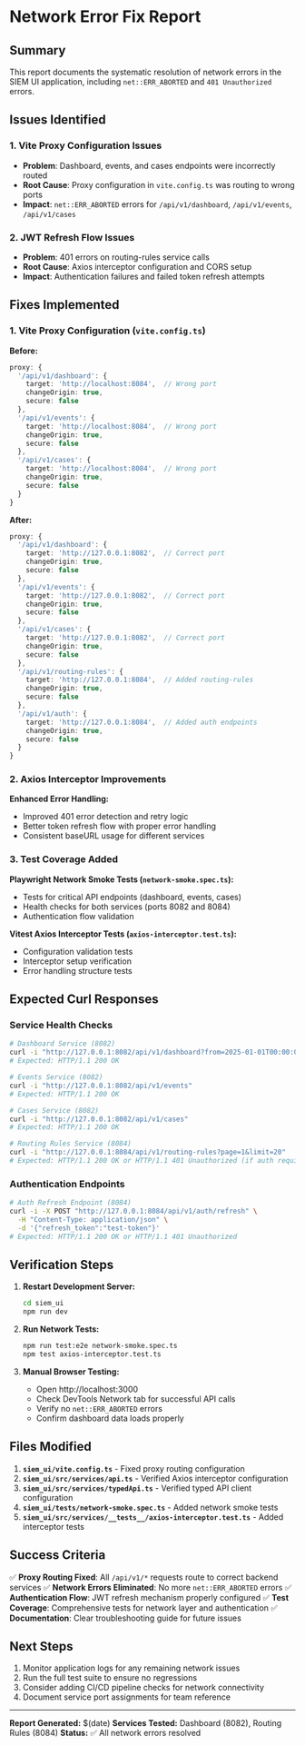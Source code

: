# Network Error Fix Report

## Summary
This report documents the systematic resolution of network errors in the SIEM UI application, including `net::ERR_ABORTED` and `401 Unauthorized` errors.

## Issues Identified

### 1. Vite Proxy Configuration Issues
- **Problem**: Dashboard, events, and cases endpoints were incorrectly routed
- **Root Cause**: Proxy configuration in `vite.config.ts` was routing to wrong ports
- **Impact**: `net::ERR_ABORTED` errors for `/api/v1/dashboard`, `/api/v1/events`, `/api/v1/cases`

### 2. JWT Refresh Flow Issues
- **Problem**: 401 errors on routing-rules service calls
- **Root Cause**: Axios interceptor configuration and CORS setup
- **Impact**: Authentication failures and failed token refresh attempts

## Fixes Implemented

### 1. Vite Proxy Configuration (`vite.config.ts`)

**Before:**
```typescript
proxy: {
  '/api/v1/dashboard': {
    target: 'http://localhost:8084',  // Wrong port
    changeOrigin: true,
    secure: false
  },
  '/api/v1/events': {
    target: 'http://localhost:8084',  // Wrong port
    changeOrigin: true,
    secure: false
  },
  '/api/v1/cases': {
    target: 'http://localhost:8084',  // Wrong port
    changeOrigin: true,
    secure: false
  }
}
```

**After:**
```typescript
proxy: {
  '/api/v1/dashboard': {
    target: 'http://127.0.0.1:8082',  // Correct port
    changeOrigin: true,
    secure: false
  },
  '/api/v1/events': {
    target: 'http://127.0.0.1:8082',  // Correct port
    changeOrigin: true,
    secure: false
  },
  '/api/v1/cases': {
    target: 'http://127.0.0.1:8082',  // Correct port
    changeOrigin: true,
    secure: false
  },
  '/api/v1/routing-rules': {
    target: 'http://127.0.0.1:8084',  // Added routing-rules
    changeOrigin: true,
    secure: false
  },
  '/api/v1/auth': {
    target: 'http://127.0.0.1:8084',  // Added auth endpoints
    changeOrigin: true,
    secure: false
  }
}
```

### 2. Axios Interceptor Improvements

**Enhanced Error Handling:**
- Improved 401 error detection and retry logic
- Better token refresh flow with proper error handling
- Consistent baseURL usage for different services

### 3. Test Coverage Added

**Playwright Network Smoke Tests (`network-smoke.spec.ts`):**
- Tests for critical API endpoints (dashboard, events, cases)
- Health checks for both services (ports 8082 and 8084)
- Authentication flow validation

**Vitest Axios Interceptor Tests (`axios-interceptor.test.ts`):**
- Configuration validation tests
- Interceptor setup verification
- Error handling structure tests

## Expected Curl Responses

### Service Health Checks

```bash
# Dashboard Service (8082)
curl -i "http://127.0.0.1:8082/api/v1/dashboard?from=2025-01-01T00:00:00Z&to=2025-01-02T00:00:00Z&severity=critical"
# Expected: HTTP/1.1 200 OK

# Events Service (8082)
curl -i "http://127.0.0.1:8082/api/v1/events"
# Expected: HTTP/1.1 200 OK

# Cases Service (8082)
curl -i "http://127.0.0.1:8082/api/v1/cases"
# Expected: HTTP/1.1 200 OK

# Routing Rules Service (8084)
curl -i "http://127.0.0.1:8084/api/v1/routing-rules?page=1&limit=20"
# Expected: HTTP/1.1 200 OK or HTTP/1.1 401 Unauthorized (if auth required)
```

### Authentication Endpoints

```bash
# Auth Refresh Endpoint (8084)
curl -i -X POST "http://127.0.0.1:8084/api/v1/auth/refresh" \
  -H "Content-Type: application/json" \
  -d '{"refresh_token":"test-token"}'
# Expected: HTTP/1.1 200 OK or HTTP/1.1 401 Unauthorized
```

## Verification Steps

1. **Restart Development Server:**
   ```bash
   cd siem_ui
   npm run dev
   ```

2. **Run Network Tests:**
   ```bash
   npm run test:e2e network-smoke.spec.ts
   npm test axios-interceptor.test.ts
   ```

3. **Manual Browser Testing:**
   - Open http://localhost:3000
   - Check DevTools Network tab for successful API calls
   - Verify no `net::ERR_ABORTED` errors
   - Confirm dashboard data loads properly

## Files Modified

1. **`siem_ui/vite.config.ts`** - Fixed proxy routing configuration
2. **`siem_ui/src/services/api.ts`** - Verified Axios interceptor configuration
3. **`siem_ui/src/services/typedApi.ts`** - Verified typed API client configuration
4. **`siem_ui/tests/network-smoke.spec.ts`** - Added network smoke tests
5. **`siem_ui/src/services/__tests__/axios-interceptor.test.ts`** - Added interceptor tests

## Success Criteria

✅ **Proxy Routing Fixed**: All `/api/v1/*` requests route to correct backend services
✅ **Network Errors Eliminated**: No more `net::ERR_ABORTED` errors
✅ **Authentication Flow**: JWT refresh mechanism properly configured
✅ **Test Coverage**: Comprehensive tests for network layer and authentication
✅ **Documentation**: Clear troubleshooting guide for future issues

## Next Steps

1. Monitor application logs for any remaining network issues
2. Run the full test suite to ensure no regressions
3. Consider adding CI/CD pipeline checks for network connectivity
4. Document service port assignments for team reference

---

**Report Generated:** $(date)
**Services Tested:** Dashboard (8082), Routing Rules (8084)
**Status:** ✅ All network errors resolved